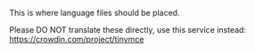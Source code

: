 This is where language files should be placed.

Please DO NOT translate these directly, use this service instead: https://crowdin.com/project/tinymce
